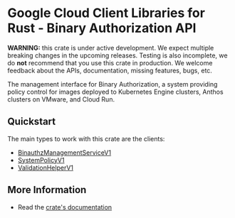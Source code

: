 # Google Cloud Client Libraries for Rust - Binary Authorization API

<!-- Code generated by sidekick. DO NOT EDIT. -->

**WARNING:** this crate is under active development. We expect multiple breaking
changes in the upcoming releases. Testing is also incomplete, we do **not**
recommend that you use this crate in production. We welcome feedback about the
APIs, documentation, missing features, bugs, etc.

The management interface for Binary Authorization, a system providing
policy control for images deployed to Kubernetes Engine clusters, Anthos
clusters on VMware, and Cloud Run.

## Quickstart

The main types to work with this crate are the clients:

* [BinauthzManagementServiceV1](https://docs.rs/google-cloud-binaryauthorization-v1/latest/google_cloud_binaryauthorization_v1/client/struct.BinauthzManagementServiceV1.html)
* [SystemPolicyV1](https://docs.rs/google-cloud-binaryauthorization-v1/latest/google_cloud_binaryauthorization_v1/client/struct.SystemPolicyV1.html)
* [ValidationHelperV1](https://docs.rs/google-cloud-binaryauthorization-v1/latest/google_cloud_binaryauthorization_v1/client/struct.ValidationHelperV1.html)

## More Information

* Read the [crate's documentation](https://docs.rs/google-cloud-binaryauthorization-v1/latest/google-cloud-binaryauthorization-v1)
